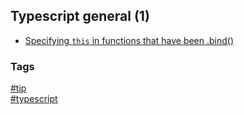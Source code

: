 ## Typescript general (1)

- [Specifying `this` in functions that have been .bind()](specifying-this-in-bound-functions.md)

### Tags
[#tip](../../tips.md)  
[#typescript](../typescript.md)